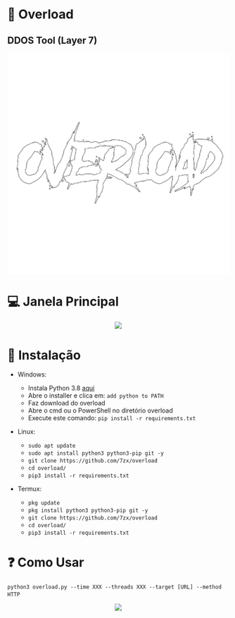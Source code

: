 # 📡 Overload
## DDOS Tool (Layer 7)


<p align="center">
  <img src="https://raw.githubusercontent.com/7zx/overload/main/img/logo.png">
</p>

# :computer: Janela Principal
<p align="center">
  <img src="https://raw.githubusercontent.com/tanjilk/overload/main/img/imgshow.png">
</p>

# 🌙 Instalação
* Windows:
  * Instala Python 3.8 [aqui](https://www.python.org/downloads/release/python-38)
  * Abre o installer e clica em: `add python to PATH`
  * Faz download do overload
  * Abre o cmd ou o PowerShell no diretório overload
  * Execute este comando: `pip install -r requirements.txt`

* Linux:
  * `sudo apt update`
  * `sudo apt install python3 python3-pip git -y`
  * `git clone https://github.com/7zx/overload`
  * `cd overload/`
  * `pip3 install -r requirements.txt`

* Termux:
  * `pkg update`
  * `pkg install python3 python3-pip git -y`
  * `git clone https://github.com/7zx/overload`
  * `cd overload/`
  * `pip3 install -r requirements.txt`

# ❓ Como Usar
```python3 overload.py --time XXX --threads XXX --target [URL] --method HTTP```

<p align="center">
  <img src="http://www.animatedgif.net/underconstruction/anim0205-1_e0.gif">
</p>
